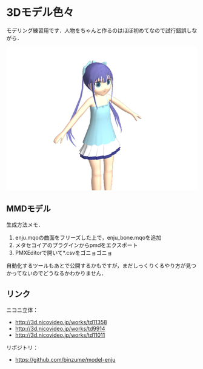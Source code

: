 3Dモデル色々
================

モデリング練習用です．人物をちゃんと作るのはほぼ初めてなので試行錯誤しながら．

![WIP](images/wip0815.png)

MMDモデル
----------

生成方法メモ．

1. enju.mqoの曲面をフリーズした上で，enju_bone.mqoを追加
2. メタセコイアのプラグインからpmdをエクスポート
3. PMXEditorで開いて*.csvをゴニョゴニョ

自動化するツールもあとで公開するかもですが，まだしっくりくるやり方が見つかってないのでどうなるかわかりません．

リンク
---------

ニコニ立体：

- http://3d.nicovideo.jp/works/td11358
- http://3d.nicovideo.jp/works/td9914
- http://3d.nicovideo.jp/works/td11011

リポジトリ： 

- https://github.com/binzume/model-enju

